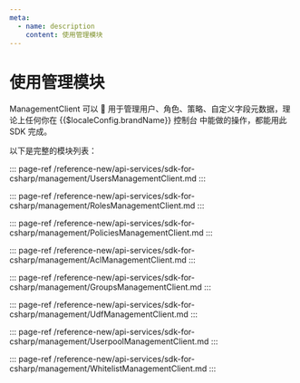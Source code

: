```yaml
---
meta:
  - name: description
    content: 使用管理模块
---
```


# 使用管理模块

<LastUpdated/>


ManagementClient 可以  用于管理用户、角色、策略、自定义字段元数据，理论上任何你在 {{$localeConfig.brandName}} 控制台 中能做的操作，都能用此 SDK 完成。

以下是完整的模块列表：

::: page-ref /reference-new/api-services/sdk-for-csharp/management/UsersManagementClient.md
:::

::: page-ref /reference-new/api-services/sdk-for-csharp/management/RolesManagementClient.md
:::

::: page-ref /reference-new/api-services/sdk-for-csharp/management/PoliciesManagementClient.md
:::

::: page-ref /reference-new/api-services/sdk-for-csharp/management/AclManagementClient.md
:::

::: page-ref /reference-new/api-services/sdk-for-csharp/management/GroupsManagementClient.md
:::

::: page-ref /reference-new/api-services/sdk-for-csharp/management/UdfManagementClient.md
:::

::: page-ref /reference-new/api-services/sdk-for-csharp/management/UserpoolManagementClient.md
:::

::: page-ref /reference-new/api-services/sdk-for-csharp/management/WhitelistManagementClient.md
:::
